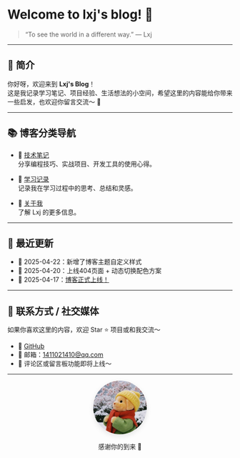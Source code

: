 # Welcome to lxj's blog! 👋

> “To see the world in a different way.” — Lxj

---

## 📝 简介

你好呀，欢迎来到 **Lxj's Blog**！  
这是我记录学习笔记、项目经验、生活想法的小空间，希望这里的内容能给你带来一些启发，也欢迎你留言交流～ 🌱

---

## 📚 博客分类导航

- 🔧 [技术笔记](./blog/index.md)  
  分享编程技巧、实战项目、开发工具的使用心得。

- 🧠 [学习记录](./read/read_intro.md)  
  记录我在学习过程中的思考、总结和灵感。

- 🙋 [关于我](./about/about.md)  
  了解 Lxj 的更多信息。

---

## 📌 最近更新

- 📅 2025-04-22：新增了博客主题自定义样式  
- 📅 2025-04-20：上线404页面 + 动态切换配色方案  
- 📅 2025-04-17：[博客正式上线！](https://aluo-Lxj.github.io/lxj-blog)

---

## 🌈 联系方式 / 社交媒体

如果你喜欢这里的内容，欢迎 Star ⭐ 项目或和我交流～

- 📮 [GitHub](https://github.com/aluo-Lxj)
- 📨 邮箱：1411021410@qq.com  
- 🐾 评论区或留言板功能即将上线～

---

<div align="center">
  <img src="./assets/dog.jpg" width="120" alt="头像" style="border-radius: 50%; box-shadow: 0 4px 12px rgba(0,0,0,0.1);" />
  <p>感谢你的到来 🌟</p>
</div>
